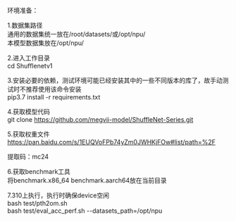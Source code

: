 环境准备：  

1.数据集路径  
通用的数据集统一放在/root/datasets/或/opt/npu/  
本模型数据集放在/opt/npu/  

2.进入工作目录  
cd  Shufflenetv1  

3.安装必要的依赖，测试环境可能已经安装其中的一些不同版本的库了，故手动测试时不推荐使用该命令安装  
pip3.7 install -r requirements.txt 

4.获取模型代码  
git clone https://github.com/megvii-model/ShuffleNet-Series.git  

5.获取权重文件  
https://pan.baidu.com/s/1EUQVoFPb74yZm0JWHKjFOw#list/path=%2F

提取码：mc24  

6.获取benchmark工具  
将benchmark.x86_64 benchmark.aarch64放在当前目录  

7.310上执行，执行时确保device空闲  
bash test/pth2om.sh  
bash test/eval_acc_perf.sh --datasets_path=/opt/npu
